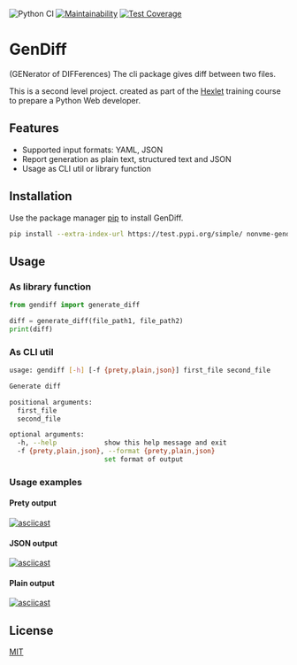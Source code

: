 ![Python CI](https://github.com/NONVME/python-project-lvl2/workflows/Python%20CI/badge.svg?branch=main)
[![Maintainability](https://api.codeclimate.com/v1/badges/6647c43a188ac223b894/maintainability)](https://codeclimate.com/github/NONVME/python-project-lvl2/maintainability)
[![Test Coverage](https://api.codeclimate.com/v1/badges/6647c43a188ac223b894/test_coverage)](https://codeclimate.com/github/NONVME/python-project-lvl2/test_coverage)

# GenDiff
(GENerator of DIFFerences) 
The cli package gives diff between two files.

This is a second level project. created as part of the [Hexlet](https://ru.hexlet.io/) training course to prepare a Python Web developer.

## Features

- Supported input formats: YAML, JSON
- Report generation as plain text, structured text and JSON
- Usage as CLI util or library function

## Installation

Use the package manager [pip](https://pip.pypa.io/en/stable/) to install GenDiff.

```bash
pip install --extra-index-url https://test.pypi.org/simple/ nonvme-gendiff
```

## Usage

### As library function

```python
from gendiff import generate_diff

diff = generate_diff(file_path1, file_path2)
print(diff)
```

### As CLI util

```bash
usage: gendiff [-h] [-f {prety,plain,json}] first_file second_file

Generate diff

positional arguments:
  first_file
  second_file

optional arguments:
  -h, --help            show this help message and exit
  -f {prety,plain,json}, --format {prety,plain,json}
                        set format of output    
```

### Usage examples

#### Prety output
[![asciicast](https://asciinema.org/a/TkfGqaXzqJfv5vsoC7XOa4JJQ.svg)](https://asciinema.org/a/TkfGqaXzqJfv5vsoC7XOa4JJQ)

#### JSON output
[![asciicast](https://asciinema.org/a/dlN7oQx2KLQCz9HkCqiFRPlDK.svg)](https://asciinema.org/a/dlN7oQx2KLQCz9HkCqiFRPlDK)

#### Plain output
[![asciicast](https://asciinema.org/a/NNOVeaQFrGoOxQaGLyvJZ9KWK.svg)](https://asciinema.org/a/NNOVeaQFrGoOxQaGLyvJZ9KWK)

## License

[MIT](https://choosealicense.com/licenses/mit/)
